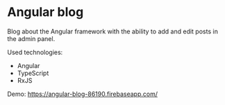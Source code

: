 # Angular blog
Blog about the Angular framework with the ability to add and edit posts in the admin panel.

Used technologies:
- Angular
- TypeScript
- RxJS

Demo: https://angular-blog-86190.firebaseapp.com/
